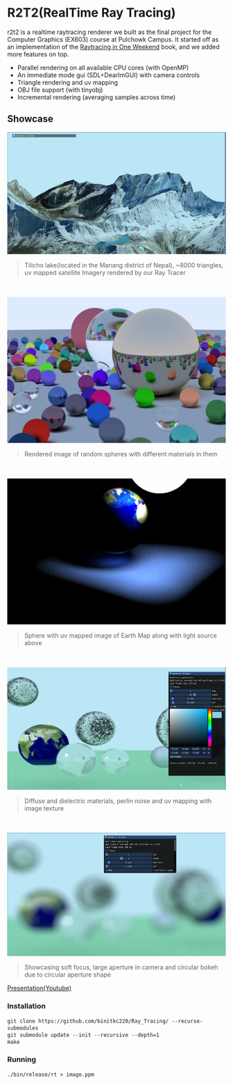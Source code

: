 # R2T2(RealTime Ray Tracing)
r2t2 is a realtime raytracing renderer we built as the final project for the Computer Graphics (EX603) course at Pulchowk Campus. It started off as an implementation of the [Raytracing in One Weekend](https://raytracing.github.io/books/RayTracingInOneWeekend.html) book, and we added more features on top.
- Parallel rendering on all available CPU cores (with OpenMP)
- An immediate mode gui (SDL+DearImGUI) with camera controls
- Triangle rendering and uv mapping
- OBJ file support (with tinyobj)
- Incremental rendering (averaging samples across time)

## Showcase
![](https://github.com/binitkc220/r2t2/blob/master/rendered_images/Tilicho_Lake.png)
> Tilicho lake(located in the Manang district of Nepal), ~8000 triangles, uv mapped satellite Imagery rendered by our Ray Tracer

<br><br>
![](https://github.com/binitkc220/r2t2/blob/master/rendered_images/spheres_high_resolution.png)
> Rendered image of random spheres with different materials in them

<br><br>
![](https://github.com/binitkc220/r2t2/blob/master/rendered_images/earth.png)
> Sphere with uv mapped image of Earth Map along with light source above

<br><br>
![](https://github.com/binitkc220/r2t2/blob/master/rendered_images/sphere_diffuse_dielectric.png)
> Diffuse and dielectric materials, perlin noise and uv mapping with image texture

<br><br>
![](https://github.com/binitkc220/r2t2/blob/master/rendered_images/soft_focus.png)
> Showcasing soft focus, large aperture in camera and circular bokeh due to circular aperture shape

[Presentation(Youtube)](https://www.youtube.com/watch?v=hNLaD_19Pg8&t=79s&ab_channel=BinitKc)
### Installation

``` shell
git clone https://github.com/binitkc220/Ray_Tracing/ --recurse-submodules
git submodule update --init --recursive --depth=1
make
```

### Running

``` shell
./bin/release/rt > image.ppm
```
